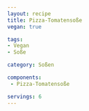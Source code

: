 ```yaml
---
layout: recipe
title: Pizza-Tomatensoße
vegan: true

tags:
- Vegan
- Soße

category: Soßen

components:
 - Pizza-Tomatensoße

servings: 6
---
```

